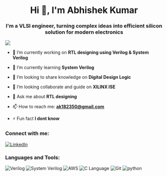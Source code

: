 <h1 align="center">Hi 👋, I'm Abhishek Kumar</h1>
<h3 align="center">I'm a VLSI engineer, turning complex ideas into efficient silicon solution for modern electronics</h3>

[![](https://visitcount.itsvg.in/api?id=Abhishek-Kumar112&label=Profile%20Views&color=5&icon=5&pretty=true)](https://visitcount.itsvg.in)
- 🔭 I’m currently working on **RTL designing using Verilog & System Verilog**

- 🌱 I’m currently learning **System Verilog**

- 👯 I’m looking to share knowledge on **Digital Design Logic**

- 🤝 I’m looking collaborate and guide on **XILINX ISE**

- 💬 Ask me about **RTL designing**

- 📫 How to reach me: **ak182350@gmail.com**

- ⚡ Fun fact **I dont know**

<h3 align="left">Connect with me:</h3>
<p align="left">
<a href="https://www.linkedin.com/in/abhishekkumar112/"><img src="https://img.shields.io/badge/LinkedIn-blue?logo=LinkedIn&logoColor=white" alt="LinkedIn"></a>
</p>

<h3 align="left">Languages and Tools:</h3>
<p>
<img src="https://img.shields.io/badge/Verilog-8fce00?" alt="Verilog">  <img src="https://img.shields.io/badge/System_Verilog-8a6309?" alt="System Verilog">
  <img src="https://img.shields.io/badge/AWS-black?logo=amazon+aws" alt="AWS">  <img src="https://img.shields.io/static/v1?label=&message=C+Language&color=white&logo=c" alt="C Language">    <img src="https://img.shields.io/badge/Git-white?logo=git" alt="Git">   <img src="https://img.shields.io/badge/python-lightblue?logo=python" alt="python">
</p>
